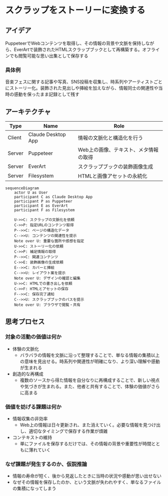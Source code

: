# スクラップをストーリーに変換する

## アイデア
PuppeteerでWebコンテンツを取得し、その情報の背景や文脈を保持しながら、EverArtで装飾されたHTMLスクラップブックとして再構築する。オフラインでも閲覧可能な思い出集として保存する<br>

### 具体例
音楽フェスに関する記事や写真、SNS投稿を収集し、時系列やアーティストごとにストーリー化。装飾された見出しや挿絵を加えながら、情報同士の関連性や当時の感動を保ったまま記録として残す<br>

## アーキテクチャ

| Type | Name | Role |
|--|--|--|
| Client | Claude Desktop App | 情報の文脈化と構造化を行う |
| Server | Puppeteer | Web上の画像、テキスト、メタ情報の取得 |
| Server | EverArt | スクラップブックの装飾画像生成 |
| Server | Filesystem | HTMLと画像アセットの永続化 |

```mermaid
sequenceDiagram
    actor U as User
    participant C as Claude Desktop App
    participant P as Puppeteer
    participant E as EverArt
    participant F as Filesystem

    U->>C: スクラップの文脈化を依頼
    C->>P: 指定URLのコンテンツ取得
    P-->>C: ページの構造化データ
    C-->>U: コンテンツの関連性を提示
    Note over U: 重要な箇所や感想を指定
    U->>C: ストーリー化の依頼
    C->>P: 補足情報の取得
    P-->>C: 関連コンテンツ
    C->>E: 装飾画像の生成依頼
    E-->>C: カバーと挿絵
    C-->>U: レイアウト案を提示
    Note over U: デザインの確認と編集
    U->>C: HTMLでの書き出しを依頼
    C->>F: HTMLとアセットの保存
    F-->>C: 保存完了通知
    C-->>U: スクラップブックのパスを提示
    Note over U: ブラウザで閲覧・共有

```

## 思考プロセス

### 対象の活動の価値は何か
- 体験の文脈化<br>
    - バラバラの情報を文脈に沿って整理することで、単なる情報の集積以上の意味を見出せる。時系列や関連性が明確になり、より深い理解や感動が生まれる<br>
- 創造的な再構成<br>
    - 複数のソースから得た情報を自分なりに再構成することで、新しい視点や気づきが生まれる。また、他者と共有することで、体験の価値がさらに高まる<br>

### 価値を妨げる課題は何か
- 情報収集の非効率<br>
    - Web上の情報は日々更新され、また消えていく。必要な情報を見つけ出し、適切なタイミングで保存する作業が煩雑<br>
- コンテキストの維持<br>
    - 単にファイルを保存するだけでは、その情報の背景や重要性が時間とともに薄れていく<br>

### なぜ課題が発生するのか、仮説推論
- 情報の寿命が短く、後から見返したときに当時の状況や感動が思い出せない<br>
- なぜその情報を保存したのか、という文脈が失われやすく、単なるファイルの集積になってしまう<br>
